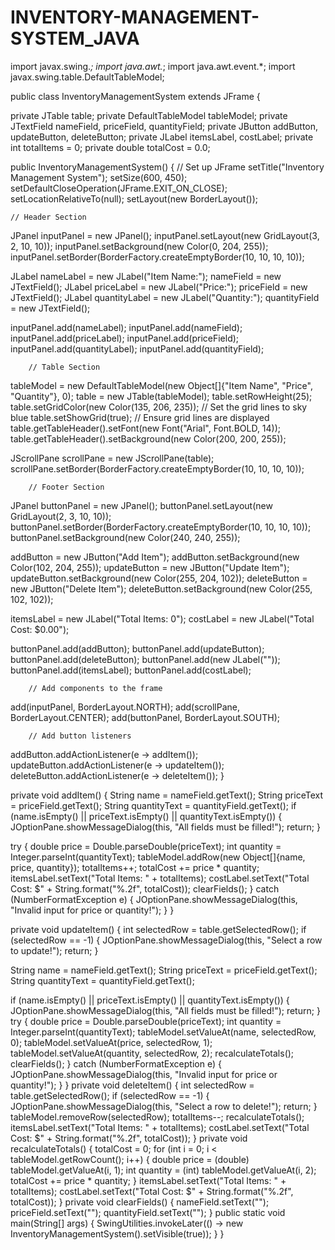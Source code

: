# INVENTORY-MANAGEMENT-SYSTEM_JAVA

import javax.swing.*;
import java.awt.*;
import java.awt.event.*;
import javax.swing.table.DefaultTableModel;

public class InventoryManagementSystem extends JFrame {

  private JTable table;
    private DefaultTableModel tableModel;
    private JTextField nameField, priceField, quantityField;
    private JButton addButton, updateButton, deleteButton;
    private JLabel itemsLabel, costLabel;
    private int totalItems = 0;
    private double totalCost = 0.0;

   public InventoryManagementSystem() {
        // Set up JFrame
        setTitle("Inventory Management System");
        setSize(600, 450);
        setDefaultCloseOperation(JFrame.EXIT_ON_CLOSE);
        setLocationRelativeTo(null);
        setLayout(new BorderLayout());

    // Header Section
  JPanel inputPanel = new JPanel();
        inputPanel.setLayout(new GridLayout(3, 2, 10, 10));
        inputPanel.setBackground(new Color(0, 204, 255));
        inputPanel.setBorder(BorderFactory.createEmptyBorder(10, 10, 10, 10));

  JLabel nameLabel = new JLabel("Item Name:");
        nameField = new JTextField();
        JLabel priceLabel = new JLabel("Price:");
        priceField = new JTextField();
        JLabel quantityLabel = new JLabel("Quantity:");
        quantityField = new JTextField();

  inputPanel.add(nameLabel);
        inputPanel.add(nameField);
        inputPanel.add(priceLabel);
        inputPanel.add(priceField);
        inputPanel.add(quantityLabel);
        inputPanel.add(quantityField);

        // Table Section
  tableModel = new DefaultTableModel(new Object[]{"Item Name", "Price", "Quantity"}, 0);
        table = new JTable(tableModel);
        table.setRowHeight(25);
        table.setGridColor(new Color(135, 206, 235)); // Set the grid lines to sky blue
        table.setShowGrid(true); // Ensure grid lines are displayed
        table.getTableHeader().setFont(new Font("Arial", Font.BOLD, 14));
        table.getTableHeader().setBackground(new Color(200, 200, 255));

  JScrollPane scrollPane = new JScrollPane(table);
        scrollPane.setBorder(BorderFactory.createEmptyBorder(10, 10, 10, 10));

        // Footer Section
  JPanel buttonPanel = new JPanel();
        buttonPanel.setLayout(new GridLayout(2, 3, 10, 10));
        buttonPanel.setBorder(BorderFactory.createEmptyBorder(10, 10, 10, 10));
        buttonPanel.setBackground(new Color(240, 240, 255));

  addButton = new JButton("Add Item");
        addButton.setBackground(new Color(102, 204, 255));
        updateButton = new JButton("Update Item");
        updateButton.setBackground(new Color(255, 204, 102));
        deleteButton = new JButton("Delete Item");
        deleteButton.setBackground(new Color(255, 102, 102));

   itemsLabel = new JLabel("Total Items: 0");
        costLabel = new JLabel("Total Cost: $0.00");

 buttonPanel.add(addButton);
        buttonPanel.add(updateButton);
        buttonPanel.add(deleteButton);
        buttonPanel.add(new JLabel(""));
        buttonPanel.add(itemsLabel);
        buttonPanel.add(costLabel);

        // Add components to the frame
  add(inputPanel, BorderLayout.NORTH);
        add(scrollPane, BorderLayout.CENTER);
        add(buttonPanel, BorderLayout.SOUTH);

        // Add button listeners
   addButton.addActionListener(e -> addItem());
        updateButton.addActionListener(e -> updateItem());
        deleteButton.addActionListener(e -> deleteItem());
    }

  private void addItem() {
     String name = nameField.getText();
        String priceText = priceField.getText();
        String quantityText = quantityField.getText();
    if (name.isEmpty() || priceText.isEmpty() || quantityText.isEmpty()) {
            JOptionPane.showMessageDialog(this, "All fields must be filled!");
            return;
        }

   try {
            double price = Double.parseDouble(priceText);
            int quantity = Integer.parseInt(quantityText);
      tableModel.addRow(new Object[]{name, price, quantity});
            totalItems++;
            totalCost += price * quantity;
     itemsLabel.setText("Total Items: " + totalItems);
            costLabel.setText("Total Cost: $" + String.format("%.2f", totalCost));
            clearFields();
        } catch (NumberFormatException e) {
            JOptionPane.showMessageDialog(this, "Invalid input for price or quantity!");
        }
    }

 private void updateItem() {
        int selectedRow = table.getSelectedRow();
        if (selectedRow == -1) {
            JOptionPane.showMessageDialog(this, "Select a row to update!");
            return;
        }

  String name = nameField.getText();
        String priceText = priceField.getText();
        String quantityText = quantityField.getText();

  if (name.isEmpty() || priceText.isEmpty() || quantityText.isEmpty()) {
            JOptionPane.showMessageDialog(this, "All fields must be filled!");
            return;
        }
      try {
            double price = Double.parseDouble(priceText);
            int quantity = Integer.parseInt(quantityText);
     tableModel.setValueAt(name, selectedRow, 0);
            tableModel.setValueAt(price, selectedRow, 1);
            tableModel.setValueAt(quantity, selectedRow, 2);
       recalculateTotals();
            clearFields();
        } catch (NumberFormatException e) {
            JOptionPane.showMessageDialog(this, "Invalid input for price or quantity!");
        }
    }
    private void deleteItem() {
        int selectedRow = table.getSelectedRow();
        if (selectedRow == -1) {
            JOptionPane.showMessageDialog(this, "Select a row to delete!");
            return;
        }
        tableModel.removeRow(selectedRow);
        totalItems--;
        recalculateTotals();
        itemsLabel.setText("Total Items: " + totalItems);
        costLabel.setText("Total Cost: $" + String.format("%.2f", totalCost));
    }
    private void recalculateTotals() {
        totalCost = 0;
        for (int i = 0; i < tableModel.getRowCount(); i++) {
            double price = (double) tableModel.getValueAt(i, 1);
            int quantity = (int) tableModel.getValueAt(i, 2);
            totalCost += price * quantity;
        }
        itemsLabel.setText("Total Items: " + totalItems);
        costLabel.setText("Total Cost: $" + String.format("%.2f", totalCost));
    }
    private void clearFields() {
        nameField.setText("");
        priceField.setText("");
        quantityField.setText("");
    }
    public static void main(String[] args) {
        SwingUtilities.invokeLater(() -> new InventoryManagementSystem().setVisible(true));
    }
}

